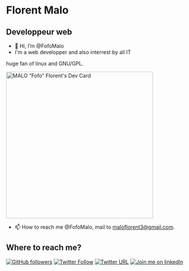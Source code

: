 # Florent Malo
## Developpeur web
- 👋 Hi, I’m @FofoMalo
- I'm a web developper and also interrest by all IT

huge fan of linux and GNU/GPL.

<a href="https://app.daily.dev/Fofomalo"><img src="https://api.daily.dev/devcards/e269921a402b4a12aefae05fc7a8e586.png?r=kzt" width="400" alt="MALO “Fofo” Florent's Dev Card"/></a>
- 📫 How to reach me @FofoMalo, mail to maloflorent3@gmail.com.

## Where to reach me? 
[![GitHub followers](https://img.shields.io/github/followers/fofomalo?style=social)](https://github.com/FofoMalo/)
[![Twitter Follow](https://img.shields.io/twitter/follow/malo_florent?label=follow%20me&style=social)](https://twitter.com/malo_florent)
[![Twitter URL](https://img.shields.io/twitter/url?style=social&url=https%3A%2F%2Ftwitter.com%2Fmalo_florent)](https://twitter.com/malo_florent)
[![Join me on linkedIn](https://img.shields.io/badge/linkedIn-connect-blue)](https://www.linkedin.com/in/maloflorent/)
